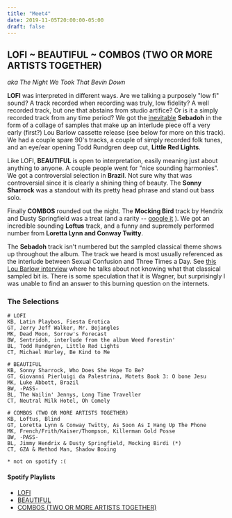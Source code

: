 ```yaml
---
title: "Meet4"
date: 2019-11-05T20:00:00-05:00
draft: false
---
```



## LOFI ~ BEAUTIFUL ~ COMBOS (TWO OR MORE ARTISTS TOGETHER)

_aka The Night We Took That Bevin Down_


**LOFI** was interpreted in different ways. Are we talking a purposely "low fi"
sound? A track recorded when recording was truly, low fidelity? A well recorded
track, but one that abstains from studio artifice? Or is it a simply recorded
track from any time period? We got the [inevitable](https://en.wikipedia.org/wiki/Lo-fi_music) **Sebadoh** in the form of a
collage of samples that make up an interlude piece off a very early (first?) Lou
Barlow cassette release (see below for more on this track). We had a couple
spare 90's tracks, a couple of simply recorded folk tunes, and an eye/ear
opening Todd Rundgren deep cut, **Little Red Lights**.

Like LOFI, **BEAUTIFUL** is open to interpretation, easily meaning just about
anything to anyone. A couple people went for "nice sounding harmonies". We got a
controversial selection in **Brazil**. Not sure why that was controversial since
it is clearly a shining thing of beauty. The **Sonny Sharrock** was a standout
with its pretty head phrase and stand out bass solo.

Finally **COMBOS** rounded out the night. The **Mocking Bird** track by Hendrix and Dusty Springfield
was a treat (and a rarity -- [google it](https://lmgtfy.com/?q=hendix+springfield+mocking+bird&s=g) ).
We got an incredible sounding **Loftus** track, and a funny and supremely 
performed number from **Loretta Lynn and Conway Twitty**.

The **Sebadoh** track isn't numbered but the sampled classical theme shows up
throughout the album. The track we heard is most usually referenced as the
interlude between Sexual Confusion and Three Times a Day. See [this Lou Barlow
interview](https://indieethos.wordpress.com/2012/01/16/sebadohs-lou-barlow-talks-beginning-with-weed-forestin-soon-to-be-reissued-on-lp-an-indie-ethos-exclusive-part-1-of-2/)
where he talks about not knowing what that classical sampled bit is. There is
some speculation that it is Wagner, but surprisingly I was unable to find an
answer to this burning question on the internets.




### The Selections 
```
# LOFI
KB, Latin Playbos, Fiesta Erotica
GT, Jerry Jeff Walker, Mr. Bojangles
MK, Dead Moon, Sorrow's Forecast
BW, Sentridoh, interlude from the album Weed Forestin'
BL, Todd Rundgren, Little Red Lights
CT, Michael Hurley, Be Kind to Me

# BEAUTIFUL
KB, Sonny Sharrock, Who Does She Hope To Be?
GT, Giovanni Pierluigi da Palestrina, Motets Book 3: O bone Jesu
MK, Luke Abbott, Brazil
BW, -PASS-
BL, The Wailin' Jennys, Long Time Traveller
CT, Neutral Milk Hotel, Oh Comely

# COMBOS (TWO OR MORE ARTISTS TOGETHER)
KB, Loftus, Blind
GT, Loretta Lynn & Conway Twitty, As Soon As I Hang Up The Phone
MK, French/Frith/Kaiser/Thompson, Killerman Gold Posse
BW, -PASS-
BL, Jimmy Hendrix & Dusty Springfield, Mocking Birdi (*)
CT, GZA & Method Man, Shadow Boxing

* not on spotify :(
```

#### Spotify Playlists

- [LOFI](https://open.spotify.com/playlist/7axq8LhBXuwuVUZjReZsy5?si=vmyrUeLOS3qG8CZe4JVdtQ)
- [BEAUTIFUL](https://open.spotify.com/playlist/2pHLJrSsAtkxf0qketNQ0b?si=sG_BteHnTIGt8dJez63vPA)
- [COMBOS (TWO OR MORE ARTISTS TOGETHER)](https://open.spotify.com/playlist/2xvcW08xHcRCnPXQChBzOo?si=Bc3FnX1jQQiMTyLFw-jLOQ)


